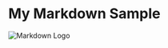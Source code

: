 # My Markdown Sample

![Markdown Logo](https://upload.wikimedia.org/wikipedia/commons/4/48/Markdown-mark.svg)
